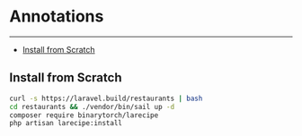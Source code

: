 # Annotations

---

-   [Install from Scratch](#install-from-scratch)

<a name="install-from-scratch"></a>

## Install from Scratch

```bash
curl -s https://laravel.build/restaurants | bash
cd restaurants && ./vendor/bin/sail up -d
composer require binarytorch/larecipe
php artisan larecipe:install
```
